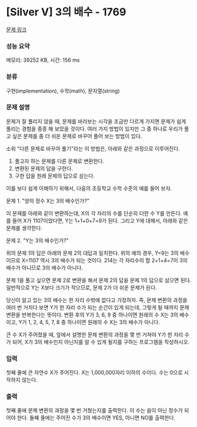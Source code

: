 # [Silver V] 3의 배수 - 1769 

[문제 링크](https://www.acmicpc.net/problem/1769) 

### 성능 요약

메모리: 39252 KB, 시간: 156 ms

### 분류

구현(implementation), 수학(math), 문자열(string)

### 문제 설명

<p>문제가 잘 풀리지 않을 때, 문제를 바라보는 시각을 조금만 다르게 가지면 문제가 쉽게 풀리는 경험을 종종 해 보았을 것이다. 여러 가지 방법이 있지만 그 중 하나로 우리가 풀고 싶은 문제를 좀 더 쉬운 문제로 바꾸어 풀어 보는 방법이 있다.</p>

<p>소위 "다른 문제로 바꾸어 풀기"라는 이 방법은, 아래와 같은 과정으로 이루어진다.</p>

<ol>
	<li>풀고자 하는 문제를 다른 문제로 변환한다.</li>
	<li>변환된 문제의 답을 구한다.</li>
	<li>구한 답을 원래 문제의 답으로 삼는다.</li>
</ol>

<p>이를 보다 쉽게 이해하기 위해서, 다음의 초등학교 수학 수준의 예를 들어 보자.</p>

<p>문제 1. "양의 정수 X는 3의 배수인가?"</p>

<p>이 문제를 아래와 같이 변환하는데, X의 각 자리의 수를 단순히 더한 수 Y를 만든다. 예를 들어 X가 1107이었다면, Y는 1+1+0+7=9가 된다. 그리고 Y에 대해서, 아래와 같은 문제를 생각한다.</p>

<p>문제 2. "Y는 3의 배수인가?"</p>

<p>위의 문제 1의 답은 아래의 문제 2의 대답과 일치한다. 위의 예의 경우, Y=9는 3의 배수이므로 X=1107 역시 3의 배수가 되는 것이다. 214는 각 자리수의 합 2+1+4=7이 3의 배수가 아니므로 3의 배수가 아니다.</p>

<p>문제 1을 풀고 싶으면 문제 2로 변환을 해서 문제 2의 답을 문제 1의 답으로 삼으면 된다. 일반적으로 Y는 X보다 크기가 작으므로, 문제 2가 더 쉬운 문제가 된다.</p>

<p>당신이 알고 있는 3의 배수는 한 자리 수밖에 없다고 가정하자. 즉, 문제 변환의 과정을 여러 번 거치다 보면 Y가 한 자리 수가 되는 순간이 있게 되는데, 그렇게 될 때까지 문제 변환을 반복한다는 뜻이다. 변환 후의 Y가 3, 6, 9 중 하나이면 원래의 수 X는 3의 배수이고, Y가 1, 2, 4, 5, 7, 8 중 하나이면 원래의 수 X는 3의 배수가 아니다.</p>

<p>큰 수 X가 주어졌을 때, 앞에서 설명한 문제 변환의 과정을 몇 번 거쳐야 Y가 한 자리 수가 되어, X가 3의 배수인지 아닌지를 알 수 있게 될지를 구하는 프로그램을 작성하시오.</p>

### 입력 

 <p>첫째 줄에 큰 자연수 X가 주어진다. X는 1,000,000자리 이하의 수이다. 수는 0으로 시작하지 않는다.</p>

### 출력 

 <p>첫째 줄에 문제 변환의 과정을 몇 번 거쳤는지를 출력한다. 이 수는 음이 아닌 정수가 되어야 한다. 둘째 줄에는 주어진 수가 3의 배수이면 YES, 아니면 NO를 출력한다.</p>

